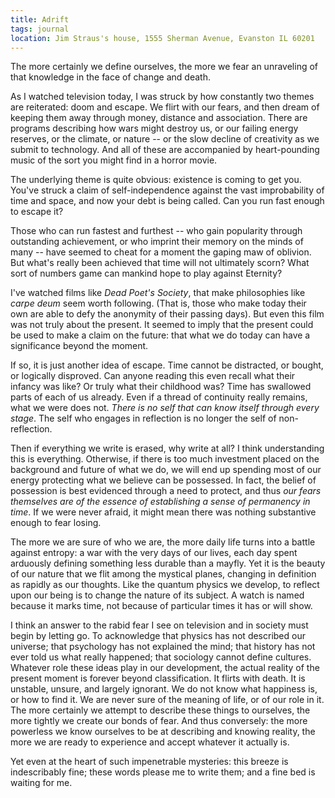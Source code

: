 ```yaml
---
title: Adrift
tags: journal
location: Jim Straus's house, 1555 Sherman Avenue, Evanston IL 60201
---
```


The more certainly we define ourselves, the more we fear an unraveling
of that knowledge in the face of change and death.

As I watched television today, I was struck by how constantly two themes
are reiterated: doom and escape.  We flirt with our fears, and then
dream of keeping them away through money, distance and association.
There are programs describing how wars might destroy us, or our failing
energy reserves, or the climate, or nature -- or the slow decline of
creativity as we submit to technology. And all of these are accompanied
by heart-pounding music of the sort you might find in a horror movie.

The underlying theme is quite obvious: existence is coming to get
you. You've struck a claim of self-independence against the vast
improbability of time and space, and now your debt is being called. Can
you run fast enough to escape it?

Those who can run fastest and furthest -- who gain popularity through
outstanding achievement, or who imprint their memory on the minds of
many -- have seemed to cheat for a moment the gaping maw of
oblivion. But what's really been achieved that time will not ultimately
scorn? What sort of numbers game can mankind hope to play against
Eternity?

I've watched films like *Dead Poet's Society*, that make philosophies like
*carpe deum* seem worth following. (That is, those who make today their
own are able to defy the anonymity of their passing days). But even this
film was not truly about the present. It seemed to imply that the
present could be used to make a claim on the future: that what we do
today can have a significance beyond the moment.

If so, it is just another idea of escape. Time cannot be distracted, or
bought, or logically disproved. Can anyone reading this even recall what
their infancy was like? Or truly what their childhood was? Time has
swallowed parts of each of us already. Even if a thread of continuity
really remains, what we were does not. *There is no self that can know
itself through every stage*. The self who engages in reflection is no
longer the self of non-reflection.

Then if everything we write is erased, why write at all? I think
understanding this is everything. Otherwise, if there is too much
investment placed on the background and future of what we do, we will
end up spending most of our energy protecting what we believe can be
possessed. In fact, the belief of possession is best evidenced through a
need to protect, and thus *our fears themselves are of the essence of
establishing a sense of permanency in time*. If we were never afraid, it
might mean there was nothing substantive enough to fear losing.

The more we are sure of who we are, the more daily life turns into a
battle against entropy: a war with the very days of our lives, each day
spent arduously defining something less durable than a mayfly. Yet it is
the beauty of our nature that we flit among the mystical planes,
changing in definition as rapidly as our thoughts. Like the quantum
physics we develop, to reflect upon our being is to change the nature of
its subject. A watch is named because it marks time, not because of
particular times it has or will show.

I think an answer to the rabid fear I see on television and in society
must begin by letting go. To acknowledge that physics has not described
our universe; that psychology has not explained the mind; that history
has not ever told us what really happened; that sociology cannot define
cultures. Whatever role these ideas play in our development, the actual
reality of the present moment is forever beyond classification. It
flirts with death. It is unstable, unsure, and largely ignorant. We do
not know what happiness is, or how to find it. We are never sure of the
meaning of life, or of our role in it. The more certainly we attempt to
describe these things to ourselves, the more tightly we create our bonds
of fear. And thus conversely: the more powerless we know ourselves to be
at describing and knowing reality, the more we are ready to experience
and accept whatever it actually is.

Yet even at the heart of such impenetrable mysteries: this breeze is
indescribably fine; these words please me to write them; and a fine bed
is waiting for me.



